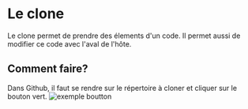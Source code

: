 # Le clone

Le clone permet de prendre des élements d'un code.
Il permet aussi de modifier ce code avec l'aval de l'hôte.

## Comment faire?

Dans Github, il faut se rendre sur le répertoire à cloner et cliquer sur le bouton vert.
![exemple boutton](https://github.com/femknight/clone/blob/main/images/IMG_0097.jpg)